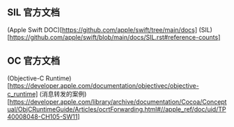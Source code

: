 


## SIL 官方文档
(Apple Swift DOC)[https://github.com/apple/swift/tree/main/docs]
(SIL)[https://github.com/apple/swift/blob/main/docs/SIL.rst#reference-counts]

## OC 官方文档
(Objective-C Runtime)[https://developer.apple.com/documentation/objectivec/objective-c_runtime]
(消息转发的案例)[https://developer.apple.com/library/archive/documentation/Cocoa/Conceptual/ObjCRuntimeGuide/Articles/ocrtForwarding.html#//apple_ref/doc/uid/TP40008048-CH105-SW11]
